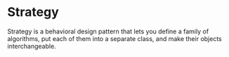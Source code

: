 # Strategy

Strategy is a behavioral design pattern that lets you define a family of algorithms,
put each of them into a separate class, and make their objects interchangeable.
